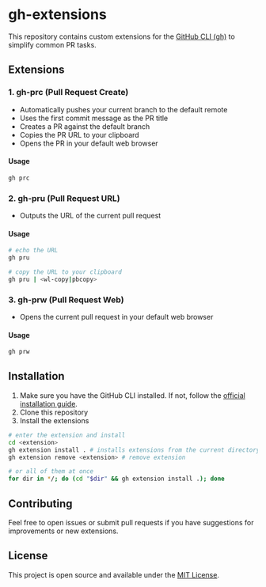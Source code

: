 # gh-extensions

This repository contains custom extensions for the [GitHub CLI (gh)](https://github.com/cli/cli#installation) to simplify common PR tasks.

## Extensions

### 1. gh-prc (Pull Request Create)

- Automatically pushes your current branch to the default remote
- Uses the first commit message as the PR title
- Creates a PR against the default branch
- Copies the PR URL to your clipboard
- Opens the PR in your default web browser

#### Usage

```bash
gh prc
```

### 2. gh-pru (Pull Request URL)

- Outputs the URL of the current pull request

#### Usage

```bash
# echo the URL
gh pru

# copy the URL to your clipboard
gh pru | <wl-copy|pbcopy>
```

### 3. gh-prw (Pull Request Web)

- Opens the current pull request in your default web browser

#### Usage

```bash
gh prw
```

## Installation

1. Make sure you have the GitHub CLI installed. If not, follow the [official installation guide](https://github.com/cli/cli#installation).
2. Clone this repository
3. Install the extensions

```bash
# enter the extension and install
cd <extension>
gh extension install . # installs extensions from the current directory
gh extension remove <extension> # remove extension

# or all of them at once
for dir in */; do (cd "$dir" && gh extension install .); done
```

## Contributing

Feel free to open issues or submit pull requests if you have suggestions for improvements or new extensions.

## License

This project is open source and available under the [MIT License](LICENSE).
